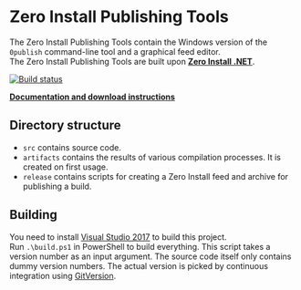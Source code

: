 Zero Install Publishing Tools
=============================

The Zero Install Publishing Tools contain the Windows version of the `0publish` command-line tool and a graphical feed editor.  
The Zero Install Publishing Tools are built upon **[Zero Install .NET](https://github.com/0install/0install-dotnet)**.

[![Build status](https://img.shields.io/appveyor/ci/0install/0publish-win.svg)](https://ci.appveyor.com/project/0install/0publish-win)

**[Documentation and download instructions](http://0install.de/docs/publishing/tools/)**

Directory structure
-------------------
- `src` contains source code.
- `artifacts` contains the results of various compilation processes. It is created on first usage.
- `release` contains scripts for creating a Zero Install feed and archive for publishing a build.

Building
--------
You need to install [Visual Studio 2017](https://www.visualstudio.com/downloads/) to build this project.  
Run `.\build.ps1` in PowerShell to build everything. This script takes a version number as an input argument. The source code itself only contains dummy version numbers. The actual version is picked by continuous integration using [GitVersion](http://gitversion.readthedocs.io/).
